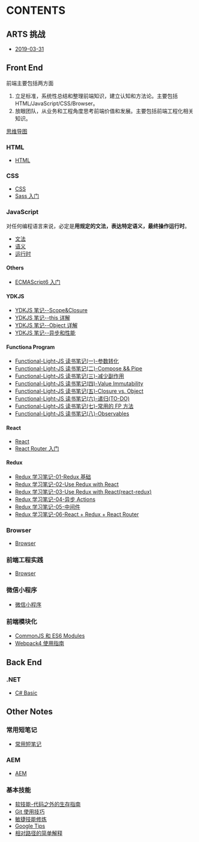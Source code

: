 # CONTENTS

## ARTS 挑战

- [2019-03-31](/ARTS/01.md)

## Front End

前端主要包括两方面

1. 立足标准，系统性总结和整理前端知识，建立认知和方法论。主要包括 HTML/JavaScript/CSS/Browser。
2. 放眼团队，从业务和工程角度思考前端价值和发展。主要包括前端工程化相关知识。

[思维导图](https://www.processon.com/mindmap/5a5ca9efe4b0abe85d57b564)

### HTML

- [HTML](/HTML/HTML.md)

### CSS

- [CSS](/CSS/CSS.md)
- [Sass 入门](/CSS/Sass入门.md)

### JavaScript

对任何编程语言来说，必定是**用规定的文法，表达特定语义，最终操作运行时**。

- [文法](/JavaScript/文法.md)
- [语义](/JavaScript/语义.md)
- [运行时](/JavaScript/运行时.md)

#### Others

- [ECMAScript6 入门](/JavaScript/ECMAScript6入门.md)

#### YDKJS

- [YDKJS 笔记--Scope&Closure](/YDKJS/Scope-Closure.md)
- [YDKJS 笔记--this 详解](/YDKJS/this详解.md)
- [YDKJS 笔记--Object 详解](/YDKJS/Object详解.md)
- [YDKJS 笔记--异步和性能](/YDKJS/异步和性能.md)

#### Functiona Program

- [Functional-Light-JS 读书笔记(一)-参数转化](/FP/参数转化.md)
- [Functional-Light-JS 读书笔记(二)-Compose && Pipe](/FP/Compose&&Pipe.md)
- [Functional-Light-JS 读书笔记(三)-减少副作用](/FP/减少副作用.md)
- [Functional-Light-JS 读书笔记(四)-Value Immutability](/FP/ValueImmutability.md)
- [Functional-Light-JS 读书笔记(五)-Closure vs. Object](/FP/ClosureVsObject.md)
- [Functional-Light-JS 读书笔记(六)-递归(TO-DO)](</FP/递归(TO-DO).md>)
- [Functional-Light-JS 读书笔记(七)-常用的 FP 方法](/FP/常用的FP方法.md)
- [Functional-Light-JS 读书笔记(八)-Observables](/FP/Observables.md)

#### React

- [React](/React/React.md)
- [React Router 入门](/React/react-router.md)

#### Redux

- [Redux 学习笔记-01-Redux 基础](/Redux/Redux基础.md)
- [Redux 学习笔记-02-Use Redux with React](/Redux/UseReduxwithReact.md)
- [Redux 学习笔记-03-Use Redux with React(react-redux)](</Redux/UseReduxwithReact(react-redux).md>)
- [Redux 学习笔记-04-异步 Actions](/Redux/异步Actions.md)
- [Redux 学习笔记-05-中间件](/Redux/中间件.md)
- [Redux 学习笔记-06-React + Redux + React Router](/Redux/React+Redux+ReactRouter.md)

### Browser

- [Browser](/Browser/Browser.md)

### 前端工程实践

- [Browser](/Browser/Browser.md)

### 微信小程序

- [微信小程序](/MiniProgram/MiniProgram.md)

### 前端模块化

- [CommonJS 和 ES6 Modules](/FrontEndModules/CommonJS和ES6Modules.md)
- [Webpack4 使用指南](/FrontEndModules/webpack4-guide.md)

## Back End

### .NET

- [C# Basic](/C-Sharp/C-Sharp-basic.md)

## Other Notes

### 常用短笔记

- [常用短笔记](/Notes/常用短笔记.md)

### AEM

- [AEM](/AEM/AEM.md)

### 基本技能

- [软技能-代码之外的生存指南](/Others/软技能-代码之外的生存指南.md)
- [Git 使用技巧](/Others/Git使用技巧.md)
- [敏捷技能修炼](/Others/敏捷技能修炼.md)
- [Google Tips](/Others/google-tips.md)
- [相对路径的简单解释](/Others/URL.md)
